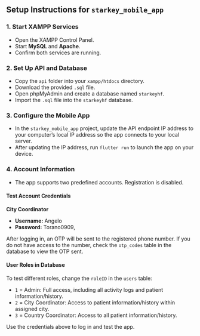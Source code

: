 ## Setup Instructions for `starkey_mobile_app`

### 1. Start XAMPP Services
- Open the XAMPP Control Panel.
- Start **MySQL** and **Apache**.
- Confirm both services are running.

### 2. Set Up API and Database
- Copy the `api` folder into your `xampp/htdocs` directory.
- Download the provided `.sql` file.
- Open phpMyAdmin and create a database named `starkeyhf`.
- Import the `.sql` file into the `starkeyhf` database.

### 3. Configure the Mobile App
- In the `starkey_mobile_app` project, update the API endpoint IP address to your computer’s local IP address so the app connects to your local server.
- After updating the IP address, run `flutter run` to launch the app on your device.

### 4. Account Information
- The app supports two predefined accounts. Registration is disabled.

#### Test Account Credentials

**City Coordinator**
- **Username:** Angelo
- **Password:** Torano0909,

After logging in, an OTP will be sent to the registered phone number. If you do not have access to the number, check the `otp_codes` table in the database to view the OTP sent.

#### User Roles in Database
To test different roles, change the `roleID` in the `users` table:
- `1` = Admin: Full access, including all activity logs and patient information/history.
- `2` = City Coordinator: Access to patient information/history within assigned city.
- `3` = Country Coordinator: Access to all patient information/history.

Use the credentials above to log in and test the app.
